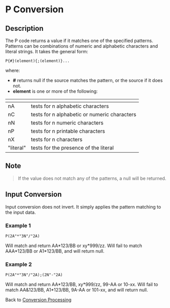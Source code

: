 # P Conversion

<PageHeader />

## Description

The P code returns a value if it matches one of the specified patterns. Patterns can be combinations of numeric and alphabetic characters and literal strings. It takes the general form:

```
P{#}(element){;(element)}...
```

where:

- **#** returns null if the source matches the pattern, or the source if it does not.
- **element** is one or more of the following:

| <!----> | <!----> |
| --- | --- |
| nA | tests for n alphabetic characters |
| nC | tests for n alphabetic or numeric characters |
| nN | tests for n numeric characters |
| nP | tests for n printable characters |
| nX | tests for n characters |
| "literal" | tests for the presence of the literal |

## Note

> If the value does not match any of the patterns, a null will be returned.

## Input Conversion

Input conversion does not invert. It simply applies the pattern matching to the input data.

### Example 1

```
P(2A"*"3N"/"2A)
```

Will match and return AA\*123/BB or xy\*999/zz. Will fail to match AAA\*123/BB or A1\*123/BB, and will return null.

### Example 2

```
P(2A"*"3N"/"2A);(2N"-"2A)
```

Will match and return AA\*123/BB, xy\*999/zz, 99-AA or 10-xx. Will fail to match AA&123/BB, A1\*123/BB, 9A-AA or 101-xx, and will return null.

Back to [Conversion Processing](./../conversion-processing)
